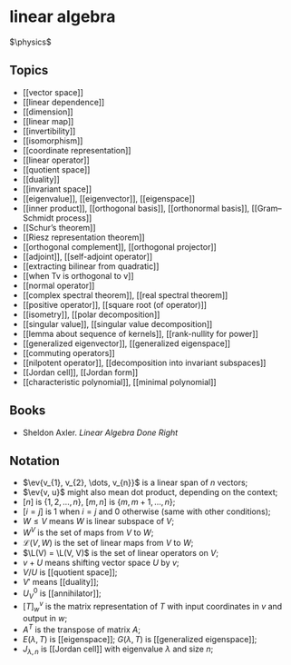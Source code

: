 # linear algebra
$\physics$
## Topics
- [[vector space]]
- [[linear dependence]]
- [[dimension]]
- [[linear map]]
- [[invertibility]]
- [[isomorphism]]
- [[coordinate representation]]
- [[linear operator]]
- [[quotient space]]
- [[duality]]
- [[invariant space]]
- [[eigenvalue]], [[eigenvector]], [[eigenspace]]
- [[inner product]], [[orthogonal basis]], [[orthonormal basis]], [[Gram–Schmidt process]]
- [[Schur’s theorem]]
- [[Riesz representation theorem]]
- [[orthogonal complement]], [[orthogonal projector]]
- [[adjoint]], [[self-adjoint operator]]
- [[extracting bilinear from quadratic]]
- [[when Tv is orthogonal to v]]
- [[normal operator]]
- [[complex spectral theorem]], [[real spectral theorem]]
- [[positive operator]], [[square root (of operator)]]
- [[isometry]], [[polar decomposition]]
- [[singular value]], [[singular value decomposition]]
- [[lemma about sequence of kernels]], [[rank-nullity for power]]
- [[generalized eigenvector]], [[generalized eigenspace]]
- [[commuting operators]]
- [[nilpotent operator]], [[decomposition into invariant subspaces]]
- [[Jordan cell]], [[Jordan form]]
- [[characteristic polynomial]], [[minimal polynomial]]


## Books
- Sheldon Axler. _Linear Algebra Done Right_

## Notation
- $\ev{v_{1}, v_{2}, \dots, v_{n}}$ is a linear span of $n$ vectors;
- $\ev{v, u}$ might also mean dot product, depending on the context;
- $[n]$ is $\{1, 2, \dots, n\}$, $[m, n]$ is $\{m, m + 1, \dots, n\}$;
- $[i = j]$ is $1$ when $i = j$ and $0$ otherwise (same with other conditions);
-  $W \leqslant V$ means $W$ is linear subspace of $V$;
- $W^{V}$ is the set of maps from $V$ to $W$;
- $\mathcal{L}(V, W)$ is the set of linear maps from $V$ to $W$;
- $\L(V) = \L(V, V)$ is the set of linear operators on $V$;
- $v + U$ means shifting vector space $U$ by $v$;
- $V / U$ is [[quotient space]];
- $V'$ means [[duality]];
- $U^{0}_{V}$ is [[annihilator]];
- $[T]_{w}^{v}$ is the matrix representation of $T$ with input coordinates in $v$ and output in $w$;
- $A^{T}$ is the transpose of matrix $A$;
- $E(\lambda, T)$ is [[eigenspace]]; $G(\lambda, T)$ is [[generalized eigenspace]];
- $J_{\lambda, n}$ is [[Jordan cell]] with eigenvalue $\lambda$ and size $n$;